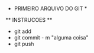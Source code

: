 * PRIMEIRO ARQUIVO DO GIT *

** INSTRUCOES **

* git add
* git commit - m "alguma coisa"
* git push
